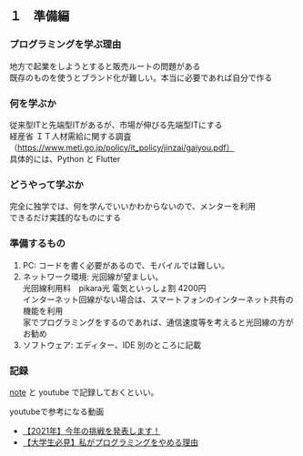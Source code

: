 ## １　準備編

### プログラミングを学ぶ理由
  地方で起業をしようとすると販売ルートの問題がある  
  既存のものを使うとブランド化が難しい。本当に必要であれば自分で作る
  
### 何を学ぶか
従来型ITと先端型ITがあるが、市場が伸びる先端型ITにする  
経産省 ＩＴ人材需給に関する調査（https://www.meti.go.jp/policy/it_policy/jinzai/gaiyou.pdf）  
具体的には、Python と Flutter

### どうやって学ぶか
完全に独学では、何を学んでいいかわからないので、メンターを利用  
できるだけ実践的なものにする

### 準備するもの
1. PC: コードを書く必要があるので、モバイルでは難しい。  
2. ネットワーク環境: 光回線が望ましい。  
光回線利用料　pikara光 電気といっしょ割 4200円  
インターネット回線がない場合は、スマートフォンのインターネット共有の機能を利用  
家でプログラミングをするのであれば、通信速度等を考えると光回線の方がお勧め
3. ソフトウェア: エディター、IDE 別のところに記載

### 記録
[note](https://note.com/) と youtube で記録しておくといい。

youtubeで参考になる動画

- [【2021年】今年の挑戦を発表します！](https://www.youtube.com/watch?v=YQiWfYPGDPE)
- [【大学生必見】私がプログラミングをやめる理由](https://www.youtube.com/watch?v=Iv3VVtPGuOs)

